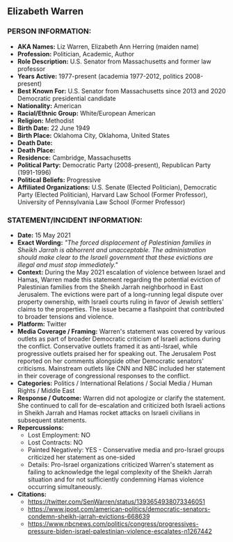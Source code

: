 ## Elizabeth Warren

### PERSON INFORMATION:
- **AKA Names:** Liz Warren, Elizabeth Ann Herring (maiden name)
- **Profession:** Politician, Academic, Author
- **Role Description:** U.S. Senator from Massachusetts and former law professor
- **Years Active:** 1977-present (academia 1977-2012, politics 2008-present)
- **Best Known For:** U.S. Senator from Massachusetts since 2013 and 2020 Democratic presidential candidate
- **Nationality:** American
- **Racial/Ethnic Group:** White/European American
- **Religion:** Methodist
- **Birth Date:** 22 June 1949
- **Birth Place:** Oklahoma City, Oklahoma, United States
- **Death Date:** 
- **Death Place:** 
- **Residence:** Cambridge, Massachusetts
- **Political Party:** Democratic Party (2008-present), Republican Party (1991-1996)
- **Political Beliefs:** Progressive
- **Affiliated Organizations:** U.S. Senate (Elected Politician), Democratic Party (Elected Politician), Harvard Law School (Former Professor), University of Pennsylvania Law School (Former Professor)

### STATEMENT/INCIDENT INFORMATION:
- **Date:** 15 May 2021
- **Exact Wording:** *"The forced displacement of Palestinian families in Sheikh Jarrah is abhorrent and unacceptable. The administration should make clear to the Israeli government that these evictions are illegal and must stop immediately."*
- **Context:** During the May 2021 escalation of violence between Israel and Hamas, Warren made this statement regarding the potential eviction of Palestinian families from the Sheikh Jarrah neighborhood in East Jerusalem. The evictions were part of a long-running legal dispute over property ownership, with Israeli courts ruling in favor of Jewish settlers' claims to the properties. The issue became a flashpoint that contributed to broader tensions and violence.
- **Platform:** Twitter
- **Media Coverage / Framing:** Warren's statement was covered by various outlets as part of broader Democratic criticism of Israeli actions during the conflict. Conservative outlets framed it as anti-Israel, while progressive outlets praised her for speaking out. The Jerusalem Post reported on her comments alongside other Democratic senators' criticisms. Mainstream outlets like CNN and NBC included her statement in their coverage of congressional responses to the conflict.
- **Categories:** Politics / International Relations / Social Media / Human Rights / Middle East
- **Response / Outcome:** Warren did not apologize or clarify the statement. She continued to call for de-escalation and criticized both Israeli actions in Sheikh Jarrah and Hamas rocket attacks on Israeli civilians in subsequent statements.
- **Repercussions:**
  - Lost Employment: NO
  - Lost Contracts: NO
  - Painted Negatively: YES - Conservative media and pro-Israel groups criticized her statement as one-sided
  - Details: Pro-Israel organizations criticized Warren's statement as failing to acknowledge the legal complexity of the Sheikh Jarrah situation and for not sufficiently condemning Hamas violence occurring simultaneously.
- **Citations:** 
  - https://twitter.com/SenWarren/status/1393654938073346051
  - https://www.jpost.com/american-politics/democratic-senators-condemn-sheikh-jarrah-evictions-668639
  - https://www.nbcnews.com/politics/congress/progressives-pressure-biden-israel-palestinian-violence-escalates-n1267442